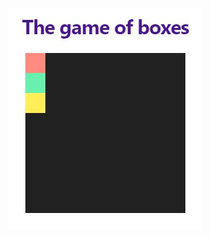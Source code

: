 ![alt text](https://github.com/Atharva321/Crio-/blob/main/Frontend/FE-1/Session%208/Game%20of%20boxes%20Level-1/initial.JPG)
